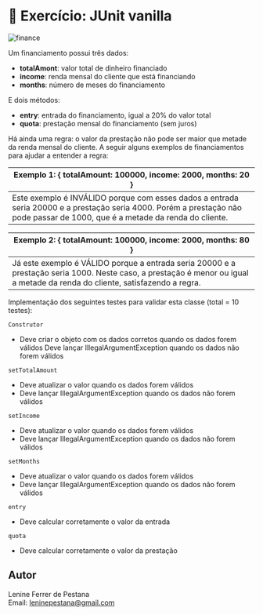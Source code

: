 # :rocket: Exercício: JUnit vanilla

![finance](https://user-images.githubusercontent.com/22635013/135668767-0686ae61-b165-4357-82c6-47d6a4eb5cba.png)

Um financiamento possui três dados:
-	**totalAmont**: valor total de dinheiro financiado
-	**income**: renda mensal do cliente que está financiando
-	**months**: número de meses do financiamento

E dois métodos:
-	**entry**: entrada do financiamento, igual a 20% do valor total
-	**quota**: prestação mensal do financiamento (sem juros)

Há ainda uma regra: o valor da prestação não pode ser maior que metade da renda mensal do cliente. A seguir alguns exemplos de financiamentos para ajudar a entender a regra:

| Exemplo 1: { totalAmount: 100000, income: 2000, months: 20 }|
| ----------------- |
| Este exemplo é INVÁLIDO porque com esses dados a entrada seria 20000 e a prestação seria 4000.  Porém a prestação não pode passar de 1000, que é a metade da renda do cliente. |

| Exemplo 2: { totalAmount: 100000, income: 2000, months: 80 }|
| ----------------- |
| Já este exemplo é VÁLIDO porque a entrada seria 20000 e a prestação seria 1000. Neste caso, a prestação é menor ou igual a metade da renda do cliente, satisfazendo a regra. |

Implementação dos seguintes testes para validar esta classe (total = 10 testes):

``Construtor``
-	Deve criar o objeto com os dados corretos quando os dados forem válidos
	Deve lançar IllegalArgumentException quando os dados não forem válidos

``setTotalAmount``
-	Deve atualizar o valor quando os dados forem válidos
-	Deve lançar IllegalArgumentException quando os dados não forem válidos

``setIncome``
-	Deve atualizar o valor quando os dados forem válidos
-	Deve lançar IllegalArgumentException quando os dados não forem válidos

``setMonths``
-	Deve atualizar o valor quando os dados forem válidos
-	Deve lançar IllegalArgumentException quando os dados não forem válidos

``entry``
-	Deve calcular corretamente o valor da entrada

``quota``
-	Deve calcular corretamente o valor da prestação

## Autor
Lenine Ferrer de Pestana <br />
Email: leninepestana@gmail.com